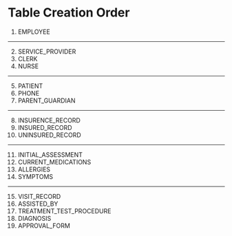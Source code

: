 # Table Creation Order
1. EMPLOYEE
---
2. SERVICE_PROVIDER
3. CLERK
4. NURSE
---
5. PATIENT
6. PHONE
7. PARENT_GUARDIAN
---
8. INSURENCE_RECORD
9. INSURED_RECORD
10. UNINSURED_RECORD
---
11. INITIAL_ASSESSMENT
12. CURRENT_MEDICATIONS
13. ALLERGIES
14. SYMPTOMS
---
15. VISIT_RECORD
16. ASSISTED_BY
17. TREATMENT_TEST_PROCEDURE
18. DIAGNOSIS
19. APPROVAL_FORM

